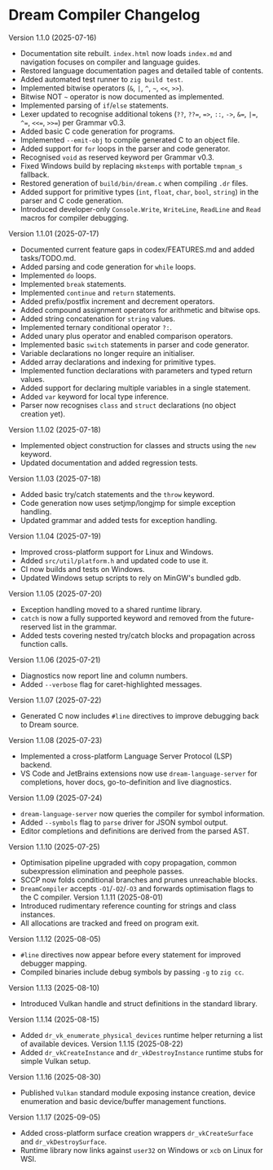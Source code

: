 # Dream Compiler Changelog

Version 1.1.0 (2025-07-16)
- Documentation site rebuilt. `index.html` now loads `index.md` and navigation focuses on compiler and language guides.
- Restored language documentation pages and detailed table of contents.
- Added automated test runner to `zig build test`.
- Implemented bitwise operators (`&`, `|`, `^`, `~`, `<<`, `>>`).
- Bitwise NOT `~` operator is now documented as implemented.
- Implemented parsing of `if`/`else` statements.
- Lexer updated to recognise additional tokens (`??`, `??=`, `=>`, `::`, `->`,
  `&=`, `|=`, `^=`, `<<=`, `>>=`) per Grammar v0.3.
- Added basic C code generation for programs.
- Implemented `--emit-obj` to compile generated C to an object file.
- Added support for `for` loops in the parser and code generator.
- Recognised `void` as reserved keyword per Grammar v0.3.
- Fixed Windows build by replacing `mkstemps` with portable `tmpnam_s` fallback.
- Restored generation of `build/bin/dream.c` when compiling `.dr` files.
- Added support for primitive types (`int`, `float`, `char`, `bool`, `string`) in the parser and C code generation.
- Introduced developer-only `Console.Write`, `WriteLine`, `ReadLine` and `Read` macros for compiler debugging.

Version 1.1.01 (2025-07-17)
- Documented current feature gaps in codex/FEATURES.md and added tasks/TODO.md.
- Added parsing and code generation for `while` loops.
- Implemented `do` loops.
- Implemented `break` statements.
- Implemented `continue` and `return` statements.
- Added prefix/postfix increment and decrement operators.
- Added compound assignment operators for arithmetic and bitwise ops.
- Added string concatenation for `string` values.
- Implemented ternary conditional operator `?:`.
- Added unary plus operator and enabled comparison operators.
- Implemented basic `switch` statements in parser and code generator.
- Variable declarations no longer require an initialiser.
- Added array declarations and indexing for primitive types.
- Implemented function declarations with parameters and typed return values.
- Added support for declaring multiple variables in a single statement.
- Added `var` keyword for local type inference.
- Parser now recognises `class` and `struct` declarations (no object creation yet).

Version 1.1.02 (2025-07-18)
- Implemented object construction for classes and structs using the `new` keyword.
- Updated documentation and added regression tests.

Version 1.1.03 (2025-07-18)
- Added basic try/catch statements and the `throw` keyword.
- Code generation now uses setjmp/longjmp for simple exception handling.
- Updated grammar and added tests for exception handling.

Version 1.1.04 (2025-07-19)
- Improved cross-platform support for Linux and Windows.
- Added `src/util/platform.h` and updated code to use it.
- CI now builds and tests on Windows.
- Updated Windows setup scripts to rely on MinGW's bundled gdb.

Version 1.1.05 (2025-07-20)
- Exception handling moved to a shared runtime library.
- `catch` is now a fully supported keyword and removed from the
  future-reserved list in the grammar.
- Added tests covering nested try/catch blocks and propagation
  across function calls.

Version 1.1.06 (2025-07-21)
- Diagnostics now report line and column numbers.
- Added `--verbose` flag for caret-highlighted messages.

Version 1.1.07 (2025-07-22)
- Generated C now includes `#line` directives to improve debugging back to Dream source.

Version 1.1.08 (2025-07-23)
- Implemented a cross-platform Language Server Protocol (LSP) backend.
- VS Code and JetBrains extensions now use `dream-language-server` for
  completions, hover docs, go-to-definition and live diagnostics.

Version 1.1.09 (2025-07-24)
- `dream-language-server` now queries the compiler for symbol information.
- Added `--symbols` flag to `parse` driver for JSON symbol output.
- Editor completions and definitions are derived from the parsed AST.

Version 1.1.10 (2025-07-25)
- Optimisation pipeline upgraded with copy propagation, common subexpression
  elimination and peephole passes.
- SCCP now folds conditional branches and prunes unreachable blocks.
- `DreamCompiler` accepts `-O1`/`-O2`/`-O3` and forwards optimisation flags to
  the C compiler.
Version 1.1.11 (2025-08-01)
- Introduced rudimentary reference counting for strings and class instances.
- All allocations are tracked and freed on program exit.

Version 1.1.12 (2025-08-05)
- `#line` directives now appear before every statement for improved debugger
  mapping.
- Compiled binaries include debug symbols by passing `-g` to `zig cc`.

Version 1.1.13 (2025-08-10)
- Introduced Vulkan handle and struct definitions in the standard library.

Version 1.1.14 (2025-08-15)
- Added `dr_vk_enumerate_physical_devices` runtime helper returning a list of
  available devices.
Version 1.1.15 (2025-08-22)
- Added `dr_vkCreateInstance` and `dr_vkDestroyInstance` runtime stubs for simple Vulkan setup.

Version 1.1.16 (2025-08-30)
- Published `Vulkan` standard module exposing instance creation, device enumeration and basic device/buffer management functions.

Version 1.1.17 (2025-09-05)
- Added cross-platform surface creation wrappers `dr_vkCreateSurface` and `dr_vkDestroySurface`.
- Runtime library now links against `user32` on Windows or `xcb` on Linux for WSI.
